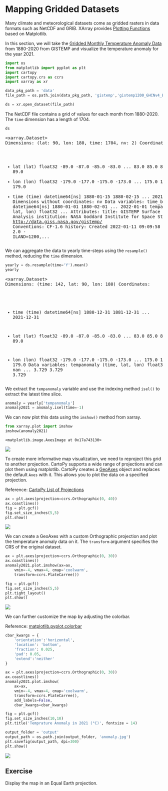 # Mapping Gridded Datasets

Many climate and meteorological datasets come as gridded rasters in data formats such as NetCDF and GRIB. XArray provides [Plotting Functions](https://xarray.pydata.org/en/stable/user-guide/plotting.html) based on Matplotlib. 

In this section, we will take the [Gridded Monthly Temperature Anomaly Data](https://data.giss.nasa.gov/gistemp/) from 1880-2020 from GISTEMP and visualize the temperature anomaly for the year 2021.


```python
import os
from matplotlib import pyplot as plt
import cartopy
import cartopy.crs as ccrs
import xarray as xr
```


```python
data_pkg_path = 'data'
file_path = os.path.join(data_pkg_path, 'gistemp','gistemp1200_GHCNv4_ERSSTv5.nc')

ds = xr.open_dataset(file_path)
```

The NetCDF file contains a grid of values for each month from 1880-2020. The `time` dimension has a length of 1704.


```python
ds
```




<div><svg style="position: absolute; width: 0; height: 0; overflow: hidden">
<defs>
<symbol id="icon-database" viewBox="0 0 32 32">
<path d="M16 0c-8.837 0-16 2.239-16 5v4c0 2.761 7.163 5 16 5s16-2.239 16-5v-4c0-2.761-7.163-5-16-5z"></path>
<path d="M16 17c-8.837 0-16-2.239-16-5v6c0 2.761 7.163 5 16 5s16-2.239 16-5v-6c0 2.761-7.163 5-16 5z"></path>
<path d="M16 26c-8.837 0-16-2.239-16-5v6c0 2.761 7.163 5 16 5s16-2.239 16-5v-6c0 2.761-7.163 5-16 5z"></path>
</symbol>
<symbol id="icon-file-text2" viewBox="0 0 32 32">
<path d="M28.681 7.159c-0.694-0.947-1.662-2.053-2.724-3.116s-2.169-2.030-3.116-2.724c-1.612-1.182-2.393-1.319-2.841-1.319h-15.5c-1.378 0-2.5 1.121-2.5 2.5v27c0 1.378 1.122 2.5 2.5 2.5h23c1.378 0 2.5-1.122 2.5-2.5v-19.5c0-0.448-0.137-1.23-1.319-2.841zM24.543 5.457c0.959 0.959 1.712 1.825 2.268 2.543h-4.811v-4.811c0.718 0.556 1.584 1.309 2.543 2.268zM28 29.5c0 0.271-0.229 0.5-0.5 0.5h-23c-0.271 0-0.5-0.229-0.5-0.5v-27c0-0.271 0.229-0.5 0.5-0.5 0 0 15.499-0 15.5 0v7c0 0.552 0.448 1 1 1h7v19.5z"></path>
<path d="M23 26h-14c-0.552 0-1-0.448-1-1s0.448-1 1-1h14c0.552 0 1 0.448 1 1s-0.448 1-1 1z"></path>
<path d="M23 22h-14c-0.552 0-1-0.448-1-1s0.448-1 1-1h14c0.552 0 1 0.448 1 1s-0.448 1-1 1z"></path>
<path d="M23 18h-14c-0.552 0-1-0.448-1-1s0.448-1 1-1h14c0.552 0 1 0.448 1 1s-0.448 1-1 1z"></path>
</symbol>
</defs>
</svg>
<style>/* CSS stylesheet for displaying xarray objects in jupyterlab.
 *
 */

:root {
  --xr-font-color0: var(--jp-content-font-color0, rgba(0, 0, 0, 1));
  --xr-font-color2: var(--jp-content-font-color2, rgba(0, 0, 0, 0.54));
  --xr-font-color3: var(--jp-content-font-color3, rgba(0, 0, 0, 0.38));
  --xr-border-color: var(--jp-border-color2, #e0e0e0);
  --xr-disabled-color: var(--jp-layout-color3, #bdbdbd);
  --xr-background-color: var(--jp-layout-color0, white);
  --xr-background-color-row-even: var(--jp-layout-color1, white);
  --xr-background-color-row-odd: var(--jp-layout-color2, #eeeeee);
}

html[theme=dark],
body.vscode-dark {
  --xr-font-color0: rgba(255, 255, 255, 1);
  --xr-font-color2: rgba(255, 255, 255, 0.54);
  --xr-font-color3: rgba(255, 255, 255, 0.38);
  --xr-border-color: #1F1F1F;
  --xr-disabled-color: #515151;
  --xr-background-color: #111111;
  --xr-background-color-row-even: #111111;
  --xr-background-color-row-odd: #313131;
}

.xr-wrap {
  display: block !important;
  min-width: 300px;
  max-width: 700px;
}

.xr-text-repr-fallback {
  /* fallback to plain text repr when CSS is not injected (untrusted notebook) */
  display: none;
}

.xr-header {
  padding-top: 6px;
  padding-bottom: 6px;
  margin-bottom: 4px;
  border-bottom: solid 1px var(--xr-border-color);
}

.xr-header > div,
.xr-header > ul {
  display: inline;
  margin-top: 0;
  margin-bottom: 0;
}

.xr-obj-type,
.xr-array-name {
  margin-left: 2px;
  margin-right: 10px;
}

.xr-obj-type {
  color: var(--xr-font-color2);
}

.xr-sections {
  padding-left: 0 !important;
  display: grid;
  grid-template-columns: 150px auto auto 1fr 20px 20px;
}

.xr-section-item {
  display: contents;
}

.xr-section-item input {
  display: none;
}

.xr-section-item input + label {
  color: var(--xr-disabled-color);
}

.xr-section-item input:enabled + label {
  cursor: pointer;
  color: var(--xr-font-color2);
}

.xr-section-item input:enabled + label:hover {
  color: var(--xr-font-color0);
}

.xr-section-summary {
  grid-column: 1;
  color: var(--xr-font-color2);
  font-weight: 500;
}

.xr-section-summary > span {
  display: inline-block;
  padding-left: 0.5em;
}

.xr-section-summary-in:disabled + label {
  color: var(--xr-font-color2);
}

.xr-section-summary-in + label:before {
  display: inline-block;
  content: '►';
  font-size: 11px;
  width: 15px;
  text-align: center;
}

.xr-section-summary-in:disabled + label:before {
  color: var(--xr-disabled-color);
}

.xr-section-summary-in:checked + label:before {
  content: '▼';
}

.xr-section-summary-in:checked + label > span {
  display: none;
}

.xr-section-summary,
.xr-section-inline-details {
  padding-top: 4px;
  padding-bottom: 4px;
}

.xr-section-inline-details {
  grid-column: 2 / -1;
}

.xr-section-details {
  display: none;
  grid-column: 1 / -1;
  margin-bottom: 5px;
}

.xr-section-summary-in:checked ~ .xr-section-details {
  display: contents;
}

.xr-array-wrap {
  grid-column: 1 / -1;
  display: grid;
  grid-template-columns: 20px auto;
}

.xr-array-wrap > label {
  grid-column: 1;
  vertical-align: top;
}

.xr-preview {
  color: var(--xr-font-color3);
}

.xr-array-preview,
.xr-array-data {
  padding: 0 5px !important;
  grid-column: 2;
}

.xr-array-data,
.xr-array-in:checked ~ .xr-array-preview {
  display: none;
}

.xr-array-in:checked ~ .xr-array-data,
.xr-array-preview {
  display: inline-block;
}

.xr-dim-list {
  display: inline-block !important;
  list-style: none;
  padding: 0 !important;
  margin: 0;
}

.xr-dim-list li {
  display: inline-block;
  padding: 0;
  margin: 0;
}

.xr-dim-list:before {
  content: '(';
}

.xr-dim-list:after {
  content: ')';
}

.xr-dim-list li:not(:last-child):after {
  content: ',';
  padding-right: 5px;
}

.xr-has-index {
  font-weight: bold;
}

.xr-var-list,
.xr-var-item {
  display: contents;
}

.xr-var-item > div,
.xr-var-item label,
.xr-var-item > .xr-var-name span {
  background-color: var(--xr-background-color-row-even);
  margin-bottom: 0;
}

.xr-var-item > .xr-var-name:hover span {
  padding-right: 5px;
}

.xr-var-list > li:nth-child(odd) > div,
.xr-var-list > li:nth-child(odd) > label,
.xr-var-list > li:nth-child(odd) > .xr-var-name span {
  background-color: var(--xr-background-color-row-odd);
}

.xr-var-name {
  grid-column: 1;
}

.xr-var-dims {
  grid-column: 2;
}

.xr-var-dtype {
  grid-column: 3;
  text-align: right;
  color: var(--xr-font-color2);
}

.xr-var-preview {
  grid-column: 4;
}

.xr-var-name,
.xr-var-dims,
.xr-var-dtype,
.xr-preview,
.xr-attrs dt {
  white-space: nowrap;
  overflow: hidden;
  text-overflow: ellipsis;
  padding-right: 10px;
}

.xr-var-name:hover,
.xr-var-dims:hover,
.xr-var-dtype:hover,
.xr-attrs dt:hover {
  overflow: visible;
  width: auto;
  z-index: 1;
}

.xr-var-attrs,
.xr-var-data {
  display: none;
  background-color: var(--xr-background-color) !important;
  padding-bottom: 5px !important;
}

.xr-var-attrs-in:checked ~ .xr-var-attrs,
.xr-var-data-in:checked ~ .xr-var-data {
  display: block;
}

.xr-var-data > table {
  float: right;
}

.xr-var-name span,
.xr-var-data,
.xr-attrs {
  padding-left: 25px !important;
}

.xr-attrs,
.xr-var-attrs,
.xr-var-data {
  grid-column: 1 / -1;
}

dl.xr-attrs {
  padding: 0;
  margin: 0;
  display: grid;
  grid-template-columns: 125px auto;
}

.xr-attrs dt,
.xr-attrs dd {
  padding: 0;
  margin: 0;
  float: left;
  padding-right: 10px;
  width: auto;
}

.xr-attrs dt {
  font-weight: normal;
  grid-column: 1;
}

.xr-attrs dt:hover span {
  display: inline-block;
  background: var(--xr-background-color);
  padding-right: 10px;
}

.xr-attrs dd {
  grid-column: 2;
  white-space: pre-wrap;
  word-break: break-all;
}

.xr-icon-database,
.xr-icon-file-text2 {
  display: inline-block;
  vertical-align: middle;
  width: 1em;
  height: 1.5em !important;
  stroke-width: 0;
  stroke: currentColor;
  fill: currentColor;
}
</style><pre class='xr-text-repr-fallback'>&lt;xarray.Dataset&gt;
Dimensions:      (lat: 90, lon: 180, time: 1704, nv: 2)
Coordinates:
  * lat          (lat) float32 -89.0 -87.0 -85.0 -83.0 ... 83.0 85.0 87.0 89.0
  * lon          (lon) float32 -179.0 -177.0 -175.0 -173.0 ... 175.0 177.0 179.0
  * time         (time) datetime64[ns] 1880-01-15 1880-02-15 ... 2021-12-15
Dimensions without coordinates: nv
Data variables:
    time_bnds    (time, nv) datetime64[ns] 1880-01-01 1880-02-01 ... 2022-01-01
    tempanomaly  (time, lat, lon) float32 ...
Attributes:
    title:        GISTEMP Surface Temperature Analysis
    institution:  NASA Goddard Institute for Space Studies
    source:       http://data.giss.nasa.gov/gistemp/
    Conventions:  CF-1.6
    history:      Created 2022-01-11 09:09:58 by SBBX_to_nc 2.0 - ILAND=1200,...</pre><div class='xr-wrap' style='display:none'><div class='xr-header'><div class='xr-obj-type'>xarray.Dataset</div></div><ul class='xr-sections'><li class='xr-section-item'><input id='section-e3d84aca-48c3-43e3-b518-458b700ea243' class='xr-section-summary-in' type='checkbox' disabled ><label for='section-e3d84aca-48c3-43e3-b518-458b700ea243' class='xr-section-summary'  title='Expand/collapse section'>Dimensions:</label><div class='xr-section-inline-details'><ul class='xr-dim-list'><li><span class='xr-has-index'>lat</span>: 90</li><li><span class='xr-has-index'>lon</span>: 180</li><li><span class='xr-has-index'>time</span>: 1704</li><li><span>nv</span>: 2</li></ul></div><div class='xr-section-details'></div></li><li class='xr-section-item'><input id='section-f52f2bdc-aa81-4038-9ad7-1ff5f975084b' class='xr-section-summary-in' type='checkbox'  checked><label for='section-f52f2bdc-aa81-4038-9ad7-1ff5f975084b' class='xr-section-summary' >Coordinates: <span>(3)</span></label><div class='xr-section-inline-details'></div><div class='xr-section-details'><ul class='xr-var-list'><li class='xr-var-item'><div class='xr-var-name'><span class='xr-has-index'>lat</span></div><div class='xr-var-dims'>(lat)</div><div class='xr-var-dtype'>float32</div><div class='xr-var-preview xr-preview'>-89.0 -87.0 -85.0 ... 87.0 89.0</div><input id='attrs-c33a13c6-a351-467a-9bc0-e680c65b16cf' class='xr-var-attrs-in' type='checkbox' ><label for='attrs-c33a13c6-a351-467a-9bc0-e680c65b16cf' title='Show/Hide attributes'><svg class='icon xr-icon-file-text2'><use xlink:href='#icon-file-text2'></use></svg></label><input id='data-0abfcd7f-2616-41f9-901d-3bdb41cc361e' class='xr-var-data-in' type='checkbox'><label for='data-0abfcd7f-2616-41f9-901d-3bdb41cc361e' title='Show/Hide data repr'><svg class='icon xr-icon-database'><use xlink:href='#icon-database'></use></svg></label><div class='xr-var-attrs'><dl class='xr-attrs'><dt><span>standard_name :</span></dt><dd>latitude</dd><dt><span>long_name :</span></dt><dd>Latitude</dd><dt><span>units :</span></dt><dd>degrees_north</dd></dl></div><div class='xr-var-data'><pre>array([-89., -87., -85., -83., -81., -79., -77., -75., -73., -71., -69., -67.,
       -65., -63., -61., -59., -57., -55., -53., -51., -49., -47., -45., -43.,
       -41., -39., -37., -35., -33., -31., -29., -27., -25., -23., -21., -19.,
       -17., -15., -13., -11.,  -9.,  -7.,  -5.,  -3.,  -1.,   1.,   3.,   5.,
         7.,   9.,  11.,  13.,  15.,  17.,  19.,  21.,  23.,  25.,  27.,  29.,
        31.,  33.,  35.,  37.,  39.,  41.,  43.,  45.,  47.,  49.,  51.,  53.,
        55.,  57.,  59.,  61.,  63.,  65.,  67.,  69.,  71.,  73.,  75.,  77.,
        79.,  81.,  83.,  85.,  87.,  89.], dtype=float32)</pre></div></li><li class='xr-var-item'><div class='xr-var-name'><span class='xr-has-index'>lon</span></div><div class='xr-var-dims'>(lon)</div><div class='xr-var-dtype'>float32</div><div class='xr-var-preview xr-preview'>-179.0 -177.0 ... 177.0 179.0</div><input id='attrs-f5f6c2fa-c03c-4f49-a171-c425525421cb' class='xr-var-attrs-in' type='checkbox' ><label for='attrs-f5f6c2fa-c03c-4f49-a171-c425525421cb' title='Show/Hide attributes'><svg class='icon xr-icon-file-text2'><use xlink:href='#icon-file-text2'></use></svg></label><input id='data-fc33c691-6be8-47cd-b5f9-f32d34b74927' class='xr-var-data-in' type='checkbox'><label for='data-fc33c691-6be8-47cd-b5f9-f32d34b74927' title='Show/Hide data repr'><svg class='icon xr-icon-database'><use xlink:href='#icon-database'></use></svg></label><div class='xr-var-attrs'><dl class='xr-attrs'><dt><span>standard_name :</span></dt><dd>longitude</dd><dt><span>long_name :</span></dt><dd>Longitude</dd><dt><span>units :</span></dt><dd>degrees_east</dd></dl></div><div class='xr-var-data'><pre>array([-179., -177., -175., -173., -171., -169., -167., -165., -163., -161.,
       -159., -157., -155., -153., -151., -149., -147., -145., -143., -141.,
       -139., -137., -135., -133., -131., -129., -127., -125., -123., -121.,
       -119., -117., -115., -113., -111., -109., -107., -105., -103., -101.,
        -99.,  -97.,  -95.,  -93.,  -91.,  -89.,  -87.,  -85.,  -83.,  -81.,
        -79.,  -77.,  -75.,  -73.,  -71.,  -69.,  -67.,  -65.,  -63.,  -61.,
        -59.,  -57.,  -55.,  -53.,  -51.,  -49.,  -47.,  -45.,  -43.,  -41.,
        -39.,  -37.,  -35.,  -33.,  -31.,  -29.,  -27.,  -25.,  -23.,  -21.,
        -19.,  -17.,  -15.,  -13.,  -11.,   -9.,   -7.,   -5.,   -3.,   -1.,
          1.,    3.,    5.,    7.,    9.,   11.,   13.,   15.,   17.,   19.,
         21.,   23.,   25.,   27.,   29.,   31.,   33.,   35.,   37.,   39.,
         41.,   43.,   45.,   47.,   49.,   51.,   53.,   55.,   57.,   59.,
         61.,   63.,   65.,   67.,   69.,   71.,   73.,   75.,   77.,   79.,
         81.,   83.,   85.,   87.,   89.,   91.,   93.,   95.,   97.,   99.,
        101.,  103.,  105.,  107.,  109.,  111.,  113.,  115.,  117.,  119.,
        121.,  123.,  125.,  127.,  129.,  131.,  133.,  135.,  137.,  139.,
        141.,  143.,  145.,  147.,  149.,  151.,  153.,  155.,  157.,  159.,
        161.,  163.,  165.,  167.,  169.,  171.,  173.,  175.,  177.,  179.],
      dtype=float32)</pre></div></li><li class='xr-var-item'><div class='xr-var-name'><span class='xr-has-index'>time</span></div><div class='xr-var-dims'>(time)</div><div class='xr-var-dtype'>datetime64[ns]</div><div class='xr-var-preview xr-preview'>1880-01-15 ... 2021-12-15</div><input id='attrs-c290f2e0-61ae-47df-8126-5dbc54da1983' class='xr-var-attrs-in' type='checkbox' ><label for='attrs-c290f2e0-61ae-47df-8126-5dbc54da1983' title='Show/Hide attributes'><svg class='icon xr-icon-file-text2'><use xlink:href='#icon-file-text2'></use></svg></label><input id='data-fa2fd761-dd15-48e1-8a71-af8bc23bbc40' class='xr-var-data-in' type='checkbox'><label for='data-fa2fd761-dd15-48e1-8a71-af8bc23bbc40' title='Show/Hide data repr'><svg class='icon xr-icon-database'><use xlink:href='#icon-database'></use></svg></label><div class='xr-var-attrs'><dl class='xr-attrs'><dt><span>long_name :</span></dt><dd>time</dd><dt><span>bounds :</span></dt><dd>time_bnds</dd></dl></div><div class='xr-var-data'><pre>array([&#x27;1880-01-15T00:00:00.000000000&#x27;, &#x27;1880-02-15T00:00:00.000000000&#x27;,
       &#x27;1880-03-15T00:00:00.000000000&#x27;, ..., &#x27;2021-10-15T00:00:00.000000000&#x27;,
       &#x27;2021-11-15T00:00:00.000000000&#x27;, &#x27;2021-12-15T00:00:00.000000000&#x27;],
      dtype=&#x27;datetime64[ns]&#x27;)</pre></div></li></ul></div></li><li class='xr-section-item'><input id='section-6fabd5f8-6b7f-4855-9d12-25bdecf4c747' class='xr-section-summary-in' type='checkbox'  checked><label for='section-6fabd5f8-6b7f-4855-9d12-25bdecf4c747' class='xr-section-summary' >Data variables: <span>(2)</span></label><div class='xr-section-inline-details'></div><div class='xr-section-details'><ul class='xr-var-list'><li class='xr-var-item'><div class='xr-var-name'><span>time_bnds</span></div><div class='xr-var-dims'>(time, nv)</div><div class='xr-var-dtype'>datetime64[ns]</div><div class='xr-var-preview xr-preview'>...</div><input id='attrs-a9745d18-0272-4085-83be-6d8312800a55' class='xr-var-attrs-in' type='checkbox' disabled><label for='attrs-a9745d18-0272-4085-83be-6d8312800a55' title='Show/Hide attributes'><svg class='icon xr-icon-file-text2'><use xlink:href='#icon-file-text2'></use></svg></label><input id='data-5adae0b5-c53f-4714-b2b4-db2856536625' class='xr-var-data-in' type='checkbox'><label for='data-5adae0b5-c53f-4714-b2b4-db2856536625' title='Show/Hide data repr'><svg class='icon xr-icon-database'><use xlink:href='#icon-database'></use></svg></label><div class='xr-var-attrs'><dl class='xr-attrs'></dl></div><div class='xr-var-data'><pre>array([[&#x27;1880-01-01T00:00:00.000000000&#x27;, &#x27;1880-02-01T00:00:00.000000000&#x27;],
       [&#x27;1880-02-01T00:00:00.000000000&#x27;, &#x27;1880-03-01T00:00:00.000000000&#x27;],
       [&#x27;1880-03-01T00:00:00.000000000&#x27;, &#x27;1880-04-01T00:00:00.000000000&#x27;],
       ...,
       [&#x27;2021-10-01T00:00:00.000000000&#x27;, &#x27;2021-11-01T00:00:00.000000000&#x27;],
       [&#x27;2021-11-01T00:00:00.000000000&#x27;, &#x27;2021-12-01T00:00:00.000000000&#x27;],
       [&#x27;2021-12-01T00:00:00.000000000&#x27;, &#x27;2022-01-01T00:00:00.000000000&#x27;]],
      dtype=&#x27;datetime64[ns]&#x27;)</pre></div></li><li class='xr-var-item'><div class='xr-var-name'><span>tempanomaly</span></div><div class='xr-var-dims'>(time, lat, lon)</div><div class='xr-var-dtype'>float32</div><div class='xr-var-preview xr-preview'>...</div><input id='attrs-cc94105c-b55e-4be3-ba4f-67733d9a74de' class='xr-var-attrs-in' type='checkbox' ><label for='attrs-cc94105c-b55e-4be3-ba4f-67733d9a74de' title='Show/Hide attributes'><svg class='icon xr-icon-file-text2'><use xlink:href='#icon-file-text2'></use></svg></label><input id='data-31ee058c-4a35-41d7-bc66-12cea91e1ee6' class='xr-var-data-in' type='checkbox'><label for='data-31ee058c-4a35-41d7-bc66-12cea91e1ee6' title='Show/Hide data repr'><svg class='icon xr-icon-database'><use xlink:href='#icon-database'></use></svg></label><div class='xr-var-attrs'><dl class='xr-attrs'><dt><span>long_name :</span></dt><dd>Surface temperature anomaly</dd><dt><span>units :</span></dt><dd>K</dd><dt><span>cell_methods :</span></dt><dd>time: mean</dd></dl></div><div class='xr-var-data'><pre>[27604800 values with dtype=float32]</pre></div></li></ul></div></li><li class='xr-section-item'><input id='section-6ad469d1-ab79-4e40-a505-9ce9e9ff48dc' class='xr-section-summary-in' type='checkbox'  checked><label for='section-6ad469d1-ab79-4e40-a505-9ce9e9ff48dc' class='xr-section-summary' >Attributes: <span>(5)</span></label><div class='xr-section-inline-details'></div><div class='xr-section-details'><dl class='xr-attrs'><dt><span>title :</span></dt><dd>GISTEMP Surface Temperature Analysis</dd><dt><span>institution :</span></dt><dd>NASA Goddard Institute for Space Studies</dd><dt><span>source :</span></dt><dd>http://data.giss.nasa.gov/gistemp/</dd><dt><span>Conventions :</span></dt><dd>CF-1.6</dd><dt><span>history :</span></dt><dd>Created 2022-01-11 09:09:58 by SBBX_to_nc 2.0 - ILAND=1200, IOCEAN=NCDC/ER5, Base: 1951-1980</dd></dl></div></li></ul></div></div>



We can aggregate the data to yearly time-steps using the `resample()` method, reducing the `time` dimension.


```python
yearly = ds.resample(time='Y').mean()
yearly
```




<div><svg style="position: absolute; width: 0; height: 0; overflow: hidden">
<defs>
<symbol id="icon-database" viewBox="0 0 32 32">
<path d="M16 0c-8.837 0-16 2.239-16 5v4c0 2.761 7.163 5 16 5s16-2.239 16-5v-4c0-2.761-7.163-5-16-5z"></path>
<path d="M16 17c-8.837 0-16-2.239-16-5v6c0 2.761 7.163 5 16 5s16-2.239 16-5v-6c0 2.761-7.163 5-16 5z"></path>
<path d="M16 26c-8.837 0-16-2.239-16-5v6c0 2.761 7.163 5 16 5s16-2.239 16-5v-6c0 2.761-7.163 5-16 5z"></path>
</symbol>
<symbol id="icon-file-text2" viewBox="0 0 32 32">
<path d="M28.681 7.159c-0.694-0.947-1.662-2.053-2.724-3.116s-2.169-2.030-3.116-2.724c-1.612-1.182-2.393-1.319-2.841-1.319h-15.5c-1.378 0-2.5 1.121-2.5 2.5v27c0 1.378 1.122 2.5 2.5 2.5h23c1.378 0 2.5-1.122 2.5-2.5v-19.5c0-0.448-0.137-1.23-1.319-2.841zM24.543 5.457c0.959 0.959 1.712 1.825 2.268 2.543h-4.811v-4.811c0.718 0.556 1.584 1.309 2.543 2.268zM28 29.5c0 0.271-0.229 0.5-0.5 0.5h-23c-0.271 0-0.5-0.229-0.5-0.5v-27c0-0.271 0.229-0.5 0.5-0.5 0 0 15.499-0 15.5 0v7c0 0.552 0.448 1 1 1h7v19.5z"></path>
<path d="M23 26h-14c-0.552 0-1-0.448-1-1s0.448-1 1-1h14c0.552 0 1 0.448 1 1s-0.448 1-1 1z"></path>
<path d="M23 22h-14c-0.552 0-1-0.448-1-1s0.448-1 1-1h14c0.552 0 1 0.448 1 1s-0.448 1-1 1z"></path>
<path d="M23 18h-14c-0.552 0-1-0.448-1-1s0.448-1 1-1h14c0.552 0 1 0.448 1 1s-0.448 1-1 1z"></path>
</symbol>
</defs>
</svg>
<style>/* CSS stylesheet for displaying xarray objects in jupyterlab.
 *
 */

:root {
  --xr-font-color0: var(--jp-content-font-color0, rgba(0, 0, 0, 1));
  --xr-font-color2: var(--jp-content-font-color2, rgba(0, 0, 0, 0.54));
  --xr-font-color3: var(--jp-content-font-color3, rgba(0, 0, 0, 0.38));
  --xr-border-color: var(--jp-border-color2, #e0e0e0);
  --xr-disabled-color: var(--jp-layout-color3, #bdbdbd);
  --xr-background-color: var(--jp-layout-color0, white);
  --xr-background-color-row-even: var(--jp-layout-color1, white);
  --xr-background-color-row-odd: var(--jp-layout-color2, #eeeeee);
}

html[theme=dark],
body.vscode-dark {
  --xr-font-color0: rgba(255, 255, 255, 1);
  --xr-font-color2: rgba(255, 255, 255, 0.54);
  --xr-font-color3: rgba(255, 255, 255, 0.38);
  --xr-border-color: #1F1F1F;
  --xr-disabled-color: #515151;
  --xr-background-color: #111111;
  --xr-background-color-row-even: #111111;
  --xr-background-color-row-odd: #313131;
}

.xr-wrap {
  display: block !important;
  min-width: 300px;
  max-width: 700px;
}

.xr-text-repr-fallback {
  /* fallback to plain text repr when CSS is not injected (untrusted notebook) */
  display: none;
}

.xr-header {
  padding-top: 6px;
  padding-bottom: 6px;
  margin-bottom: 4px;
  border-bottom: solid 1px var(--xr-border-color);
}

.xr-header > div,
.xr-header > ul {
  display: inline;
  margin-top: 0;
  margin-bottom: 0;
}

.xr-obj-type,
.xr-array-name {
  margin-left: 2px;
  margin-right: 10px;
}

.xr-obj-type {
  color: var(--xr-font-color2);
}

.xr-sections {
  padding-left: 0 !important;
  display: grid;
  grid-template-columns: 150px auto auto 1fr 20px 20px;
}

.xr-section-item {
  display: contents;
}

.xr-section-item input {
  display: none;
}

.xr-section-item input + label {
  color: var(--xr-disabled-color);
}

.xr-section-item input:enabled + label {
  cursor: pointer;
  color: var(--xr-font-color2);
}

.xr-section-item input:enabled + label:hover {
  color: var(--xr-font-color0);
}

.xr-section-summary {
  grid-column: 1;
  color: var(--xr-font-color2);
  font-weight: 500;
}

.xr-section-summary > span {
  display: inline-block;
  padding-left: 0.5em;
}

.xr-section-summary-in:disabled + label {
  color: var(--xr-font-color2);
}

.xr-section-summary-in + label:before {
  display: inline-block;
  content: '►';
  font-size: 11px;
  width: 15px;
  text-align: center;
}

.xr-section-summary-in:disabled + label:before {
  color: var(--xr-disabled-color);
}

.xr-section-summary-in:checked + label:before {
  content: '▼';
}

.xr-section-summary-in:checked + label > span {
  display: none;
}

.xr-section-summary,
.xr-section-inline-details {
  padding-top: 4px;
  padding-bottom: 4px;
}

.xr-section-inline-details {
  grid-column: 2 / -1;
}

.xr-section-details {
  display: none;
  grid-column: 1 / -1;
  margin-bottom: 5px;
}

.xr-section-summary-in:checked ~ .xr-section-details {
  display: contents;
}

.xr-array-wrap {
  grid-column: 1 / -1;
  display: grid;
  grid-template-columns: 20px auto;
}

.xr-array-wrap > label {
  grid-column: 1;
  vertical-align: top;
}

.xr-preview {
  color: var(--xr-font-color3);
}

.xr-array-preview,
.xr-array-data {
  padding: 0 5px !important;
  grid-column: 2;
}

.xr-array-data,
.xr-array-in:checked ~ .xr-array-preview {
  display: none;
}

.xr-array-in:checked ~ .xr-array-data,
.xr-array-preview {
  display: inline-block;
}

.xr-dim-list {
  display: inline-block !important;
  list-style: none;
  padding: 0 !important;
  margin: 0;
}

.xr-dim-list li {
  display: inline-block;
  padding: 0;
  margin: 0;
}

.xr-dim-list:before {
  content: '(';
}

.xr-dim-list:after {
  content: ')';
}

.xr-dim-list li:not(:last-child):after {
  content: ',';
  padding-right: 5px;
}

.xr-has-index {
  font-weight: bold;
}

.xr-var-list,
.xr-var-item {
  display: contents;
}

.xr-var-item > div,
.xr-var-item label,
.xr-var-item > .xr-var-name span {
  background-color: var(--xr-background-color-row-even);
  margin-bottom: 0;
}

.xr-var-item > .xr-var-name:hover span {
  padding-right: 5px;
}

.xr-var-list > li:nth-child(odd) > div,
.xr-var-list > li:nth-child(odd) > label,
.xr-var-list > li:nth-child(odd) > .xr-var-name span {
  background-color: var(--xr-background-color-row-odd);
}

.xr-var-name {
  grid-column: 1;
}

.xr-var-dims {
  grid-column: 2;
}

.xr-var-dtype {
  grid-column: 3;
  text-align: right;
  color: var(--xr-font-color2);
}

.xr-var-preview {
  grid-column: 4;
}

.xr-var-name,
.xr-var-dims,
.xr-var-dtype,
.xr-preview,
.xr-attrs dt {
  white-space: nowrap;
  overflow: hidden;
  text-overflow: ellipsis;
  padding-right: 10px;
}

.xr-var-name:hover,
.xr-var-dims:hover,
.xr-var-dtype:hover,
.xr-attrs dt:hover {
  overflow: visible;
  width: auto;
  z-index: 1;
}

.xr-var-attrs,
.xr-var-data {
  display: none;
  background-color: var(--xr-background-color) !important;
  padding-bottom: 5px !important;
}

.xr-var-attrs-in:checked ~ .xr-var-attrs,
.xr-var-data-in:checked ~ .xr-var-data {
  display: block;
}

.xr-var-data > table {
  float: right;
}

.xr-var-name span,
.xr-var-data,
.xr-attrs {
  padding-left: 25px !important;
}

.xr-attrs,
.xr-var-attrs,
.xr-var-data {
  grid-column: 1 / -1;
}

dl.xr-attrs {
  padding: 0;
  margin: 0;
  display: grid;
  grid-template-columns: 125px auto;
}

.xr-attrs dt,
.xr-attrs dd {
  padding: 0;
  margin: 0;
  float: left;
  padding-right: 10px;
  width: auto;
}

.xr-attrs dt {
  font-weight: normal;
  grid-column: 1;
}

.xr-attrs dt:hover span {
  display: inline-block;
  background: var(--xr-background-color);
  padding-right: 10px;
}

.xr-attrs dd {
  grid-column: 2;
  white-space: pre-wrap;
  word-break: break-all;
}

.xr-icon-database,
.xr-icon-file-text2 {
  display: inline-block;
  vertical-align: middle;
  width: 1em;
  height: 1.5em !important;
  stroke-width: 0;
  stroke: currentColor;
  fill: currentColor;
}
</style><pre class='xr-text-repr-fallback'>&lt;xarray.Dataset&gt;
Dimensions:      (time: 142, lat: 90, lon: 180)
Coordinates:
  * time         (time) datetime64[ns] 1880-12-31 1881-12-31 ... 2021-12-31
  * lat          (lat) float32 -89.0 -87.0 -85.0 -83.0 ... 83.0 85.0 87.0 89.0
  * lon          (lon) float32 -179.0 -177.0 -175.0 -173.0 ... 175.0 177.0 179.0
Data variables:
    tempanomaly  (time, lat, lon) float32 nan nan nan nan ... 3.729 3.729 3.729</pre><div class='xr-wrap' style='display:none'><div class='xr-header'><div class='xr-obj-type'>xarray.Dataset</div></div><ul class='xr-sections'><li class='xr-section-item'><input id='section-7de9ea90-a2f2-4720-a8ad-deafe31c0fb9' class='xr-section-summary-in' type='checkbox' disabled ><label for='section-7de9ea90-a2f2-4720-a8ad-deafe31c0fb9' class='xr-section-summary'  title='Expand/collapse section'>Dimensions:</label><div class='xr-section-inline-details'><ul class='xr-dim-list'><li><span class='xr-has-index'>time</span>: 142</li><li><span class='xr-has-index'>lat</span>: 90</li><li><span class='xr-has-index'>lon</span>: 180</li></ul></div><div class='xr-section-details'></div></li><li class='xr-section-item'><input id='section-18bd7406-a1ee-411c-8cb4-88bee428b6e8' class='xr-section-summary-in' type='checkbox'  checked><label for='section-18bd7406-a1ee-411c-8cb4-88bee428b6e8' class='xr-section-summary' >Coordinates: <span>(3)</span></label><div class='xr-section-inline-details'></div><div class='xr-section-details'><ul class='xr-var-list'><li class='xr-var-item'><div class='xr-var-name'><span class='xr-has-index'>time</span></div><div class='xr-var-dims'>(time)</div><div class='xr-var-dtype'>datetime64[ns]</div><div class='xr-var-preview xr-preview'>1880-12-31 ... 2021-12-31</div><input id='attrs-db9552c4-5f91-4ff0-a03c-0d3e4208ef8a' class='xr-var-attrs-in' type='checkbox' disabled><label for='attrs-db9552c4-5f91-4ff0-a03c-0d3e4208ef8a' title='Show/Hide attributes'><svg class='icon xr-icon-file-text2'><use xlink:href='#icon-file-text2'></use></svg></label><input id='data-b56cc716-ad38-4e0c-934c-ae005eb427c5' class='xr-var-data-in' type='checkbox'><label for='data-b56cc716-ad38-4e0c-934c-ae005eb427c5' title='Show/Hide data repr'><svg class='icon xr-icon-database'><use xlink:href='#icon-database'></use></svg></label><div class='xr-var-attrs'><dl class='xr-attrs'></dl></div><div class='xr-var-data'><pre>array([&#x27;1880-12-31T00:00:00.000000000&#x27;, &#x27;1881-12-31T00:00:00.000000000&#x27;,
       &#x27;1882-12-31T00:00:00.000000000&#x27;, &#x27;1883-12-31T00:00:00.000000000&#x27;,
       &#x27;1884-12-31T00:00:00.000000000&#x27;, &#x27;1885-12-31T00:00:00.000000000&#x27;,
       &#x27;1886-12-31T00:00:00.000000000&#x27;, &#x27;1887-12-31T00:00:00.000000000&#x27;,
       &#x27;1888-12-31T00:00:00.000000000&#x27;, &#x27;1889-12-31T00:00:00.000000000&#x27;,
       &#x27;1890-12-31T00:00:00.000000000&#x27;, &#x27;1891-12-31T00:00:00.000000000&#x27;,
       &#x27;1892-12-31T00:00:00.000000000&#x27;, &#x27;1893-12-31T00:00:00.000000000&#x27;,
       &#x27;1894-12-31T00:00:00.000000000&#x27;, &#x27;1895-12-31T00:00:00.000000000&#x27;,
       &#x27;1896-12-31T00:00:00.000000000&#x27;, &#x27;1897-12-31T00:00:00.000000000&#x27;,
       &#x27;1898-12-31T00:00:00.000000000&#x27;, &#x27;1899-12-31T00:00:00.000000000&#x27;,
       &#x27;1900-12-31T00:00:00.000000000&#x27;, &#x27;1901-12-31T00:00:00.000000000&#x27;,
       &#x27;1902-12-31T00:00:00.000000000&#x27;, &#x27;1903-12-31T00:00:00.000000000&#x27;,
       &#x27;1904-12-31T00:00:00.000000000&#x27;, &#x27;1905-12-31T00:00:00.000000000&#x27;,
       &#x27;1906-12-31T00:00:00.000000000&#x27;, &#x27;1907-12-31T00:00:00.000000000&#x27;,
       &#x27;1908-12-31T00:00:00.000000000&#x27;, &#x27;1909-12-31T00:00:00.000000000&#x27;,
       &#x27;1910-12-31T00:00:00.000000000&#x27;, &#x27;1911-12-31T00:00:00.000000000&#x27;,
       &#x27;1912-12-31T00:00:00.000000000&#x27;, &#x27;1913-12-31T00:00:00.000000000&#x27;,
       &#x27;1914-12-31T00:00:00.000000000&#x27;, &#x27;1915-12-31T00:00:00.000000000&#x27;,
       &#x27;1916-12-31T00:00:00.000000000&#x27;, &#x27;1917-12-31T00:00:00.000000000&#x27;,
       &#x27;1918-12-31T00:00:00.000000000&#x27;, &#x27;1919-12-31T00:00:00.000000000&#x27;,
       &#x27;1920-12-31T00:00:00.000000000&#x27;, &#x27;1921-12-31T00:00:00.000000000&#x27;,
       &#x27;1922-12-31T00:00:00.000000000&#x27;, &#x27;1923-12-31T00:00:00.000000000&#x27;,
       &#x27;1924-12-31T00:00:00.000000000&#x27;, &#x27;1925-12-31T00:00:00.000000000&#x27;,
       &#x27;1926-12-31T00:00:00.000000000&#x27;, &#x27;1927-12-31T00:00:00.000000000&#x27;,
       &#x27;1928-12-31T00:00:00.000000000&#x27;, &#x27;1929-12-31T00:00:00.000000000&#x27;,
       &#x27;1930-12-31T00:00:00.000000000&#x27;, &#x27;1931-12-31T00:00:00.000000000&#x27;,
       &#x27;1932-12-31T00:00:00.000000000&#x27;, &#x27;1933-12-31T00:00:00.000000000&#x27;,
       &#x27;1934-12-31T00:00:00.000000000&#x27;, &#x27;1935-12-31T00:00:00.000000000&#x27;,
       &#x27;1936-12-31T00:00:00.000000000&#x27;, &#x27;1937-12-31T00:00:00.000000000&#x27;,
       &#x27;1938-12-31T00:00:00.000000000&#x27;, &#x27;1939-12-31T00:00:00.000000000&#x27;,
       &#x27;1940-12-31T00:00:00.000000000&#x27;, &#x27;1941-12-31T00:00:00.000000000&#x27;,
       &#x27;1942-12-31T00:00:00.000000000&#x27;, &#x27;1943-12-31T00:00:00.000000000&#x27;,
       &#x27;1944-12-31T00:00:00.000000000&#x27;, &#x27;1945-12-31T00:00:00.000000000&#x27;,
       &#x27;1946-12-31T00:00:00.000000000&#x27;, &#x27;1947-12-31T00:00:00.000000000&#x27;,
       &#x27;1948-12-31T00:00:00.000000000&#x27;, &#x27;1949-12-31T00:00:00.000000000&#x27;,
       &#x27;1950-12-31T00:00:00.000000000&#x27;, &#x27;1951-12-31T00:00:00.000000000&#x27;,
       &#x27;1952-12-31T00:00:00.000000000&#x27;, &#x27;1953-12-31T00:00:00.000000000&#x27;,
       &#x27;1954-12-31T00:00:00.000000000&#x27;, &#x27;1955-12-31T00:00:00.000000000&#x27;,
       &#x27;1956-12-31T00:00:00.000000000&#x27;, &#x27;1957-12-31T00:00:00.000000000&#x27;,
       &#x27;1958-12-31T00:00:00.000000000&#x27;, &#x27;1959-12-31T00:00:00.000000000&#x27;,
       &#x27;1960-12-31T00:00:00.000000000&#x27;, &#x27;1961-12-31T00:00:00.000000000&#x27;,
       &#x27;1962-12-31T00:00:00.000000000&#x27;, &#x27;1963-12-31T00:00:00.000000000&#x27;,
       &#x27;1964-12-31T00:00:00.000000000&#x27;, &#x27;1965-12-31T00:00:00.000000000&#x27;,
       &#x27;1966-12-31T00:00:00.000000000&#x27;, &#x27;1967-12-31T00:00:00.000000000&#x27;,
       &#x27;1968-12-31T00:00:00.000000000&#x27;, &#x27;1969-12-31T00:00:00.000000000&#x27;,
       &#x27;1970-12-31T00:00:00.000000000&#x27;, &#x27;1971-12-31T00:00:00.000000000&#x27;,
       &#x27;1972-12-31T00:00:00.000000000&#x27;, &#x27;1973-12-31T00:00:00.000000000&#x27;,
       &#x27;1974-12-31T00:00:00.000000000&#x27;, &#x27;1975-12-31T00:00:00.000000000&#x27;,
       &#x27;1976-12-31T00:00:00.000000000&#x27;, &#x27;1977-12-31T00:00:00.000000000&#x27;,
       &#x27;1978-12-31T00:00:00.000000000&#x27;, &#x27;1979-12-31T00:00:00.000000000&#x27;,
       &#x27;1980-12-31T00:00:00.000000000&#x27;, &#x27;1981-12-31T00:00:00.000000000&#x27;,
       &#x27;1982-12-31T00:00:00.000000000&#x27;, &#x27;1983-12-31T00:00:00.000000000&#x27;,
       &#x27;1984-12-31T00:00:00.000000000&#x27;, &#x27;1985-12-31T00:00:00.000000000&#x27;,
       &#x27;1986-12-31T00:00:00.000000000&#x27;, &#x27;1987-12-31T00:00:00.000000000&#x27;,
       &#x27;1988-12-31T00:00:00.000000000&#x27;, &#x27;1989-12-31T00:00:00.000000000&#x27;,
       &#x27;1990-12-31T00:00:00.000000000&#x27;, &#x27;1991-12-31T00:00:00.000000000&#x27;,
       &#x27;1992-12-31T00:00:00.000000000&#x27;, &#x27;1993-12-31T00:00:00.000000000&#x27;,
       &#x27;1994-12-31T00:00:00.000000000&#x27;, &#x27;1995-12-31T00:00:00.000000000&#x27;,
       &#x27;1996-12-31T00:00:00.000000000&#x27;, &#x27;1997-12-31T00:00:00.000000000&#x27;,
       &#x27;1998-12-31T00:00:00.000000000&#x27;, &#x27;1999-12-31T00:00:00.000000000&#x27;,
       &#x27;2000-12-31T00:00:00.000000000&#x27;, &#x27;2001-12-31T00:00:00.000000000&#x27;,
       &#x27;2002-12-31T00:00:00.000000000&#x27;, &#x27;2003-12-31T00:00:00.000000000&#x27;,
       &#x27;2004-12-31T00:00:00.000000000&#x27;, &#x27;2005-12-31T00:00:00.000000000&#x27;,
       &#x27;2006-12-31T00:00:00.000000000&#x27;, &#x27;2007-12-31T00:00:00.000000000&#x27;,
       &#x27;2008-12-31T00:00:00.000000000&#x27;, &#x27;2009-12-31T00:00:00.000000000&#x27;,
       &#x27;2010-12-31T00:00:00.000000000&#x27;, &#x27;2011-12-31T00:00:00.000000000&#x27;,
       &#x27;2012-12-31T00:00:00.000000000&#x27;, &#x27;2013-12-31T00:00:00.000000000&#x27;,
       &#x27;2014-12-31T00:00:00.000000000&#x27;, &#x27;2015-12-31T00:00:00.000000000&#x27;,
       &#x27;2016-12-31T00:00:00.000000000&#x27;, &#x27;2017-12-31T00:00:00.000000000&#x27;,
       &#x27;2018-12-31T00:00:00.000000000&#x27;, &#x27;2019-12-31T00:00:00.000000000&#x27;,
       &#x27;2020-12-31T00:00:00.000000000&#x27;, &#x27;2021-12-31T00:00:00.000000000&#x27;],
      dtype=&#x27;datetime64[ns]&#x27;)</pre></div></li><li class='xr-var-item'><div class='xr-var-name'><span class='xr-has-index'>lat</span></div><div class='xr-var-dims'>(lat)</div><div class='xr-var-dtype'>float32</div><div class='xr-var-preview xr-preview'>-89.0 -87.0 -85.0 ... 87.0 89.0</div><input id='attrs-567d9b18-72d8-45c3-8b70-01621a4cf030' class='xr-var-attrs-in' type='checkbox' ><label for='attrs-567d9b18-72d8-45c3-8b70-01621a4cf030' title='Show/Hide attributes'><svg class='icon xr-icon-file-text2'><use xlink:href='#icon-file-text2'></use></svg></label><input id='data-4408bb55-5371-45ef-b8c7-06318a380204' class='xr-var-data-in' type='checkbox'><label for='data-4408bb55-5371-45ef-b8c7-06318a380204' title='Show/Hide data repr'><svg class='icon xr-icon-database'><use xlink:href='#icon-database'></use></svg></label><div class='xr-var-attrs'><dl class='xr-attrs'><dt><span>standard_name :</span></dt><dd>latitude</dd><dt><span>long_name :</span></dt><dd>Latitude</dd><dt><span>units :</span></dt><dd>degrees_north</dd></dl></div><div class='xr-var-data'><pre>array([-89., -87., -85., -83., -81., -79., -77., -75., -73., -71., -69., -67.,
       -65., -63., -61., -59., -57., -55., -53., -51., -49., -47., -45., -43.,
       -41., -39., -37., -35., -33., -31., -29., -27., -25., -23., -21., -19.,
       -17., -15., -13., -11.,  -9.,  -7.,  -5.,  -3.,  -1.,   1.,   3.,   5.,
         7.,   9.,  11.,  13.,  15.,  17.,  19.,  21.,  23.,  25.,  27.,  29.,
        31.,  33.,  35.,  37.,  39.,  41.,  43.,  45.,  47.,  49.,  51.,  53.,
        55.,  57.,  59.,  61.,  63.,  65.,  67.,  69.,  71.,  73.,  75.,  77.,
        79.,  81.,  83.,  85.,  87.,  89.], dtype=float32)</pre></div></li><li class='xr-var-item'><div class='xr-var-name'><span class='xr-has-index'>lon</span></div><div class='xr-var-dims'>(lon)</div><div class='xr-var-dtype'>float32</div><div class='xr-var-preview xr-preview'>-179.0 -177.0 ... 177.0 179.0</div><input id='attrs-aa3b5444-c26d-41d5-83fb-d67d8abde287' class='xr-var-attrs-in' type='checkbox' ><label for='attrs-aa3b5444-c26d-41d5-83fb-d67d8abde287' title='Show/Hide attributes'><svg class='icon xr-icon-file-text2'><use xlink:href='#icon-file-text2'></use></svg></label><input id='data-2fca286d-476a-44fb-ac21-56aca8a1b9a3' class='xr-var-data-in' type='checkbox'><label for='data-2fca286d-476a-44fb-ac21-56aca8a1b9a3' title='Show/Hide data repr'><svg class='icon xr-icon-database'><use xlink:href='#icon-database'></use></svg></label><div class='xr-var-attrs'><dl class='xr-attrs'><dt><span>standard_name :</span></dt><dd>longitude</dd><dt><span>long_name :</span></dt><dd>Longitude</dd><dt><span>units :</span></dt><dd>degrees_east</dd></dl></div><div class='xr-var-data'><pre>array([-179., -177., -175., -173., -171., -169., -167., -165., -163., -161.,
       -159., -157., -155., -153., -151., -149., -147., -145., -143., -141.,
       -139., -137., -135., -133., -131., -129., -127., -125., -123., -121.,
       -119., -117., -115., -113., -111., -109., -107., -105., -103., -101.,
        -99.,  -97.,  -95.,  -93.,  -91.,  -89.,  -87.,  -85.,  -83.,  -81.,
        -79.,  -77.,  -75.,  -73.,  -71.,  -69.,  -67.,  -65.,  -63.,  -61.,
        -59.,  -57.,  -55.,  -53.,  -51.,  -49.,  -47.,  -45.,  -43.,  -41.,
        -39.,  -37.,  -35.,  -33.,  -31.,  -29.,  -27.,  -25.,  -23.,  -21.,
        -19.,  -17.,  -15.,  -13.,  -11.,   -9.,   -7.,   -5.,   -3.,   -1.,
          1.,    3.,    5.,    7.,    9.,   11.,   13.,   15.,   17.,   19.,
         21.,   23.,   25.,   27.,   29.,   31.,   33.,   35.,   37.,   39.,
         41.,   43.,   45.,   47.,   49.,   51.,   53.,   55.,   57.,   59.,
         61.,   63.,   65.,   67.,   69.,   71.,   73.,   75.,   77.,   79.,
         81.,   83.,   85.,   87.,   89.,   91.,   93.,   95.,   97.,   99.,
        101.,  103.,  105.,  107.,  109.,  111.,  113.,  115.,  117.,  119.,
        121.,  123.,  125.,  127.,  129.,  131.,  133.,  135.,  137.,  139.,
        141.,  143.,  145.,  147.,  149.,  151.,  153.,  155.,  157.,  159.,
        161.,  163.,  165.,  167.,  169.,  171.,  173.,  175.,  177.,  179.],
      dtype=float32)</pre></div></li></ul></div></li><li class='xr-section-item'><input id='section-96428f46-5b20-477d-a94b-7d0cd14d4d9a' class='xr-section-summary-in' type='checkbox'  checked><label for='section-96428f46-5b20-477d-a94b-7d0cd14d4d9a' class='xr-section-summary' >Data variables: <span>(1)</span></label><div class='xr-section-inline-details'></div><div class='xr-section-details'><ul class='xr-var-list'><li class='xr-var-item'><div class='xr-var-name'><span>tempanomaly</span></div><div class='xr-var-dims'>(time, lat, lon)</div><div class='xr-var-dtype'>float32</div><div class='xr-var-preview xr-preview'>nan nan nan ... 3.729 3.729 3.729</div><input id='attrs-8543dfd1-1f94-4dc5-91fe-cbbf5c9fd67c' class='xr-var-attrs-in' type='checkbox' disabled><label for='attrs-8543dfd1-1f94-4dc5-91fe-cbbf5c9fd67c' title='Show/Hide attributes'><svg class='icon xr-icon-file-text2'><use xlink:href='#icon-file-text2'></use></svg></label><input id='data-97534d74-648f-4076-ac27-2e0de6f78532' class='xr-var-data-in' type='checkbox'><label for='data-97534d74-648f-4076-ac27-2e0de6f78532' title='Show/Hide data repr'><svg class='icon xr-icon-database'><use xlink:href='#icon-database'></use></svg></label><div class='xr-var-attrs'><dl class='xr-attrs'></dl></div><div class='xr-var-data'><pre>array([[[        nan,         nan,         nan, ...,         nan,
                 nan,         nan],
        [        nan,         nan,         nan, ...,         nan,
                 nan,         nan],
        [        nan,         nan,         nan, ...,         nan,
                 nan,         nan],
        ...,
        [        nan,         nan,         nan, ...,         nan,
                 nan,         nan],
        [        nan,         nan,         nan, ...,         nan,
                 nan,         nan],
        [        nan,         nan,         nan, ...,         nan,
                 nan,         nan]],

       [[        nan,         nan,         nan, ...,         nan,
                 nan,         nan],
        [        nan,         nan,         nan, ...,         nan,
                 nan,         nan],
        [        nan,         nan,         nan, ...,         nan,
                 nan,         nan],
...
        [ 3.7966664 ,  3.7966664 ,  3.7966664 , ...,  3.7966664 ,
          3.7966664 ,  3.7966664 ],
        [ 3.7966664 ,  3.7966664 ,  3.7966664 , ...,  3.7966664 ,
          3.7966664 ,  3.7966664 ],
        [ 3.7966664 ,  3.7966664 ,  3.7966664 , ...,  3.7966664 ,
          3.7966664 ,  3.7966664 ]],

       [[-1.0675001 , -1.0675001 , -1.0675001 , ..., -1.0675001 ,
         -1.0675001 , -1.0675001 ],
        [-1.0675001 , -1.0675001 , -1.0675001 , ..., -1.0675001 ,
         -1.0675001 , -1.0675001 ],
        [-1.0675001 , -1.0675001 , -1.0675001 , ..., -1.0675001 ,
         -1.0675001 , -1.0675001 ],
        ...,
        [ 3.7291667 ,  3.7291667 ,  3.7291667 , ...,  3.7291667 ,
          3.7291667 ,  3.7291667 ],
        [ 3.7291667 ,  3.7291667 ,  3.7291667 , ...,  3.7291667 ,
          3.7291667 ,  3.7291667 ],
        [ 3.7291667 ,  3.7291667 ,  3.7291667 , ...,  3.7291667 ,
          3.7291667 ,  3.7291667 ]]], dtype=float32)</pre></div></li></ul></div></li><li class='xr-section-item'><input id='section-143be7ec-93d6-4314-aee9-de3a53617965' class='xr-section-summary-in' type='checkbox' disabled ><label for='section-143be7ec-93d6-4314-aee9-de3a53617965' class='xr-section-summary'  title='Expand/collapse section'>Attributes: <span>(0)</span></label><div class='xr-section-inline-details'></div><div class='xr-section-details'><dl class='xr-attrs'></dl></div></li></ul></div></div>



We extract the `tempanomaly` variable and use the indexing method `isel()` to extract the latest time slice.


```python
anomaly = yearly['tempanomaly']
anomaly2021 = anomaly.isel(time=-1)
```

We can now plot this data using the `imshow()` method from xarray.


```python
from xarray.plot import imshow
imshow(anomaly2021)
```




    <matplotlib.image.AxesImage at 0x17a743130>




    
![](python-dataviz-output/08_mapping_gridded_datasets_files/08_mapping_gridded_datasets_11_1.png)
    


To create more informative map visualization, we need to reproject this grid to another projection. CartoPy supports a wide range of projections and can plot them using matplotlib. CartoPy creates a [GeoAxes](https://scitools.org.uk/cartopy/docs/latest/reference/generated/cartopy.mpl.geoaxes.GeoAxes.html) object and replaces the default `Axes` with it. This allows you to plot the data on a specified projection.

Reference: [CartoPy List of Projections](https://scitools.org.uk/cartopy/docs/latest/reference/crs.html?highlight=list#list-of-projections)


```python
ax = plt.axes(projection=ccrs.Orthographic(0, 40))
ax.coastlines()
fig = plt.gcf()
fig.set_size_inches(5,5)
plt.show()
```


    
![](python-dataviz-output/08_mapping_gridded_datasets_files/08_mapping_gridded_datasets_13_0.png)
    


We can create a GeoAxes with a custom Orthographic projection and plot the temperature anomaly data on it. The `transform` argument specifies the CRS of the original dataset.


```python
ax = plt.axes(projection=ccrs.Orthographic(0, 30))
ax.coastlines()
anomaly2021.plot.imshow(ax=ax,
    vmin=-4, vmax=4, cmap='coolwarm',
    transform=ccrs.PlateCarree())

fig = plt.gcf()
fig.set_size_inches(5,5)
plt.tight_layout()
plt.show()
```


    
![](python-dataviz-output/08_mapping_gridded_datasets_files/08_mapping_gridded_datasets_15_0.png)
    


We can further customize the map by adjusting the colorbar. 

Reference: [matplotlib.pyplot.colorbar](https://matplotlib.org/stable/api/_as_gen/matplotlib.pyplot.colorbar.html)


```python
cbar_kwargs = {
    'orientation':'horizontal',
    'location': 'bottom',
    'fraction': 0.025,
    'pad': 0.05,
    'extend':'neither'
}

ax = plt.axes(projection=ccrs.Orthographic(0, 30))
ax.coastlines()
anomaly2021.plot.imshow(
    ax=ax,
    vmin=-4, vmax=4, cmap='coolwarm',
    transform=ccrs.PlateCarree(),
    add_labels=False,
    cbar_kwargs=cbar_kwargs)

fig = plt.gcf()
fig.set_size_inches(10,10)
plt.title('Temprature Anomaly in 2021 (°C)', fontsize = 14)

output_folder = 'output'
output_path = os.path.join(output_folder, 'anomaly.jpg')
plt.savefig(output_path, dpi=300)
plt.show()
```


    
![](python-dataviz-output/08_mapping_gridded_datasets_files/08_mapping_gridded_datasets_17_0.png)
    


## Exercise

Display the map in an Equal Earth projection.

